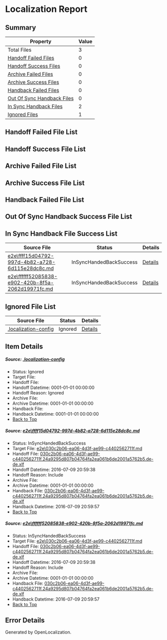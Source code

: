 # <a name='report-top'></a> Localization Report

## Summary
 Property | Value 
 -------- | ----- 
 Total Files | 3
[ Handoff Failed Files ](#handoff-failed-list)| 0
[ Handoff Success Files ](#handoff-success-list)| 0
[ Archive Failed Files ](#archive-failed-list)| 0
[ Archive Success Files ](#archive-success-list)| 0
[ Handback Failed Files ](#handback-failed-list)| 0
[ Out Of Sync Handback Files ](#outofsync-handback-success-list)| 0
[ In Sync Handback Files ](#insync-handback-success-list)| 2
[ Ignored Files ](#ignored-list)| 1

## <a name='handoff-failed-list'></a> Handoff Failed File List

## <a name='handoff-success-list'></a> Handoff Success File List

## <a name='archive-failed-list'></a> Archive Failed File List

## <a name='archive-success-list'></a> Archive Success File List

## <a name='handback-failed-list'></a> Handback Failed File List

## <a name='outofsync-handback-success-list'></a> Out Of Sync Handback Success File List

## <a name='insync-handback-success-list'></a> In Sync Handback File Success List
 Source File | Status | Details 
 ----------- | ------ | ------- 
 [e2e\ffff15d04792-997d-4b82-a728-6d115e28dc8c.md](https://github.com/OpenLocalizationTestOrg/oltest/blob/f32852fcfb9cf05e8d436919189dcb057f025593/e2e/ffff15d04792-997d-4b82-a728-6d115e28dc8c.md) | InSyncHandedBackSuccess | [Details](#2bb150acbd72023d80fdd9099b059718018da15a1)
 [e2e\ffffff52085838-e902-420b-8f5a-2062d19971fc.md](https://github.com/OpenLocalizationTestOrg/oltest/blob/dd8dfdd3c2159d79d5b285842a2d3334f2ae8091/e2e/ffffff52085838-e902-420b-8f5a-2062d19971fc.md) | InSyncHandedBackSuccess | [Details](#2bb150acbd72023d80fdd9099b059718018da15a2)

## <a name='ignored-list'></a> Ignored File List
 Source File | Status | Details 
 ----------- | ------ | ------- 
 [.localization-config](https://github.com/OpenLocalizationTestOrg/oltest/blob/dd8dfdd3c2159d79d5b285842a2d3334f2ae8091/.localization-config) | Ignored | [Details](#3d4f252ac210baf56311d7e97dcc2db10974dbd20)

## Item Details
##### <a name='3d4f252ac210baf56311d7e97dcc2db10974dbd20'></a> Source: [.localization-config](https://github.com/OpenLocalizationTestOrg/oltest/blob/dd8dfdd3c2159d79d5b285842a2d3334f2ae8091/.localization-config)
* Status: Ignored
* Target File: 
* Handoff File: 
* Handoff Datetime: 0001-01-01 00:00:00
* Handoff Reason: Ignored
* Archive File: 
* Archive Datetime: 0001-01-01 00:00:00
* Handback File: 
* Handback Datetime: 0001-01-01 00:00:00
* [Back to Top](#report-top)

##### <a name='2bb150acbd72023d80fdd9099b059718018da15a1'></a> Source: [e2e\ffff15d04792-997d-4b82-a728-6d115e28dc8c.md](https://github.com/OpenLocalizationTestOrg/oltest/blob/f32852fcfb9cf05e8d436919189dcb057f025593/e2e/ffff15d04792-997d-4b82-a728-6d115e28dc8c.md)
* Status: InSyncHandedBackSuccess
* Target File: [e2e\030c2b06-ea06-4d3f-ae99-c4402562711f.md](https://github.com/OpenLocalizationTestOrg/oltest-dede-fly/blob/df068a9af5f8b88cc71833192bc50150321f1c3d/e2e/030c2b06-ea06-4d3f-ae99-c4402562711f.md)
* Handoff File: [030c2b06-ea06-4d3f-ae99-c4402562711f.24a9295d807b04764fa2ea061b6de2001a5762b5.de-de.xlf](https://github.com/OpenLocalizationTestOrg/olhandoff-e2e/blob/9b96d536dfa84dff899c8e9f224f9162e8f1a6a7/ol-handoff/OpenLocalizationTestOrg/oltest-dede-fly/ci/ht/030c2b06-ea06-4d3f-ae99-c4402562711f.24a9295d807b04764fa2ea061b6de2001a5762b5.de-de.xlf)
* Handoff Datetime: 2016-07-09 20:59:38
* Handoff Reason: Include
* Archive File: 
* Archive Datetime: 0001-01-01 00:00:00
* Handback File: [030c2b06-ea06-4d3f-ae99-c4402562711f.24a9295d807b04764fa2ea061b6de2001a5762b5.de-de.xlf](https://github.com/OpenLocalizationTestOrg/olhandback-e2e/blob/a3cb9e74b24d51d6c00e05cd71f4373b072ea1ed/ol-handback/OpenLocalizationTestOrg/oltest-dede-fly/ci/ht/030c2b06-ea06-4d3f-ae99-c4402562711f.24a9295d807b04764fa2ea061b6de2001a5762b5.de-de.xlf)
* Handback Datetime: 2016-07-09 20:59:57
* [Back to Top](#report-top)

##### <a name='2bb150acbd72023d80fdd9099b059718018da15a2'></a> Source: [e2e\ffffff52085838-e902-420b-8f5a-2062d19971fc.md](https://github.com/OpenLocalizationTestOrg/oltest/blob/dd8dfdd3c2159d79d5b285842a2d3334f2ae8091/e2e/ffffff52085838-e902-420b-8f5a-2062d19971fc.md)
* Status: InSyncHandedBackSuccess
* Target File: [e2e\030c2b06-ea06-4d3f-ae99-c4402562711f.md](https://github.com/OpenLocalizationTestOrg/oltest-dede-fly/blob/df068a9af5f8b88cc71833192bc50150321f1c3d/e2e/030c2b06-ea06-4d3f-ae99-c4402562711f.md)
* Handoff File: [030c2b06-ea06-4d3f-ae99-c4402562711f.24a9295d807b04764fa2ea061b6de2001a5762b5.de-de.xlf](https://github.com/OpenLocalizationTestOrg/olhandoff-e2e/blob/9b96d536dfa84dff899c8e9f224f9162e8f1a6a7/ol-handoff/OpenLocalizationTestOrg/oltest-dede-fly/ci/ht/030c2b06-ea06-4d3f-ae99-c4402562711f.24a9295d807b04764fa2ea061b6de2001a5762b5.de-de.xlf)
* Handoff Datetime: 2016-07-09 20:59:38
* Handoff Reason: Include
* Archive File: 
* Archive Datetime: 0001-01-01 00:00:00
* Handback File: [030c2b06-ea06-4d3f-ae99-c4402562711f.24a9295d807b04764fa2ea061b6de2001a5762b5.de-de.xlf](https://github.com/OpenLocalizationTestOrg/olhandback-e2e/blob/a3cb9e74b24d51d6c00e05cd71f4373b072ea1ed/ol-handback/OpenLocalizationTestOrg/oltest-dede-fly/ci/ht/030c2b06-ea06-4d3f-ae99-c4402562711f.24a9295d807b04764fa2ea061b6de2001a5762b5.de-de.xlf)
* Handback Datetime: 2016-07-09 20:59:57
* [Back to Top](#report-top)


## Error Details

Generated by OpenLocalization.
